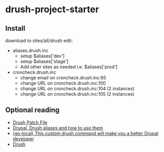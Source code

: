# drush-project-starter

## Install 
download to sites/all/drush
edit:

- aliases.drush.inc
    + setup $aliases['dev']
    + setup $aliases['stage']
    + Add other sites as needed i.e. $aliases['prod']
- croncheck.drush.inc
    + change email on croncheck.drush.inc:65
    + change URL on croncheck.drush.inc:100
    + change URL on croncheck.drush.inc:104 (2 instances)
    + change URL on croncheck.drush.inc:105 (2 instances)

## Optional reading

- [Drush Patch File](https://bitbucket.org/davereid/drush-patchfile)
- [Drupal, Drush aliases and how to use them](https://www.deeson.co.uk/labs/drupal-drush-aliases-and-how-use-them)
- [(go-local) This custom drush command will make you a better Drupal developer](https://www.thirdandgrove.com/this-custom-drush-command-will-make-you-a-better-drupal-developer)
- [Drush](http://www.drush.org/en/master/)
